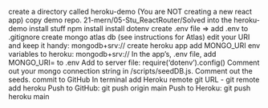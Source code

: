 create a directory called heroku-demo (You are NOT creating a new react app)
copy demo repo. 21-mern/05-Stu_ReactRouter/Solved into the heroku-demo
install stuff
npm install
install dotenv
create .env file => add .env to .gitignore
create mongo atlas db (see instructions for Atlas)
edit your URI and keep it handy:  mongodb+srv://<your url>
create heroku app
add MONGO_URI env variables to heroku: mongodb+srv://<your url>
In the app’s, .env file, add MONGO_URI=<add your production url> to .env
Add to server file:  require(‘dotenv’).config()
Comment out your mongo connection string in  /scripts/seedDB.js. Comment out the seeds.
commit to GitHub
In terminal add Heroku remote git URL - git remote add heroku <url here>
Push to GitHub: git push origin main
Push to Heroku: git push heroku main
